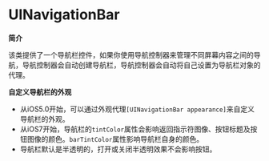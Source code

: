 # UINavigationBar

**简介**

该类提供了一个导航栏控件，如果你使用导航控制器来管理不同屏幕内容之间的导航，导航控制器会自动创建导航栏，导航控制器会自动将自己设置为导航栏对象的代理。



**自定义导航栏的外观**

* 从iOS5.0开始，可以通过外观代理`[UINavigationBar appearance]`来自定义导航栏的外观。
* 从iOS7开始，导航栏的`tintColor`属性会影响返回指示符图像、按钮标题及按钮图像的颜色。`barTintColor`属性影响导航栏自身的颜色。
* 导航栏默认是半透明的，打开或关闭半透明效果不会影响按钮。